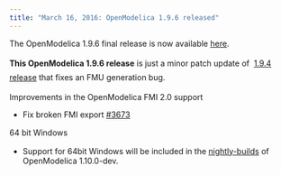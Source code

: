 ```yaml
---
title: "March 16, 2016: OpenModelica 1.9.6 released"
---
```

The OpenModelica 1.9.6 final release is now available [here][60].

<strong style="line-height: 1.8;">This OpenModelica 1.9.6 release</strong> <span style="line-height: 1.8;">is just a minor patch update of &nbsp;<a href="newss/168-march-9-openmodelica-194">1.9.4 release</a> that fixes an FMU generation bug.</span>

Improvements in the OpenModelica FMI 2.0 support

  * Fix broken FMI export [#3673][61]

<span style="line-height: 19.8px;">64 bit Windows</span>

  * Support for 64bit Windows will be included in the [nightly-builds][62]&nbsp;of OpenModelica 1.10.0-dev.

&nbsp;

 [60]: https://build.openmodelica.org/omc/builds/windows/releases/1.9/6/
 [61]: https://trac.openmodelica.org/OpenModelica/ticket/3763
 [62]: https://build.openmodelica.org/omc/builds/windows/nightly-builds/
